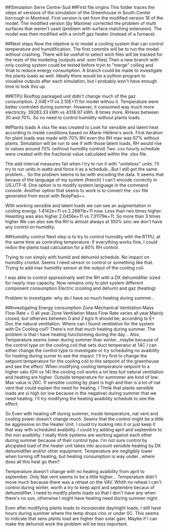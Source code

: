 ##Simulation Serre Centre-Sud
##First file origins
This folder traces the steps et versions of the simulation of the Greenhouse in South-Center borrough in Montreal. First version is set from the modified version 18 of the model. 
The modified version (by Maxime) corrected the problem of multi surfaces that weren't used (problem with surface matching extension). 
The model was then modified with a on/off gaz heater (instead of a furnace).

##Next steps
Now the objetive is to model a cooling system that can control temperature and humidification. 
The first commits will be to run the model without crashing. There will be usefull to select wich files will be tracked for the rests of the modeling (outputs and .som files)
Then a new branch with only cooling system could be tested before tryin to "merge" colling and Vnat to reduce energy consumption.
A branch could be made to investigate the plants loads as well.
Ideally there would be a python program to visualise outputs after each simulation, but I probably won't have enough time to look this up.

##RTPU
Rooftop packaged unit didn't change much of the gaz consumption. 2.04E+11 vs 2.10E+11 for model withou it.
Temperature were better controled during summer.
However, it consumed way much more electricity. 39283.33 kWh vs 4318.97 kWh. 8 times more.
RHwas between 30 and 70%. So no need to control humidity without plants loads.

##Plants loads
A xlsx file was created to Look for sensible and latent heat according to inside conditions based on Marie-Hélène's work.
First iteration for plant loads was made with 70% RH even tho RH max was 67% without plants.
Simulation will be run to see if with those latent loads, RH would rise to values around 70% (without humidity control)
Two .csv hourly schedule were created with the fractional value calculated within the .xlsx file.

The add interval measures fail when I try to run it with "uniteless" units.
I'll try to run units in watts and force it as a schedule...But I still got the same problem...
So the problem seems to be with encoding the data. It seems that becaus of the language of my system (french) I can't encode correctly in US.UTF-8.
One option is to modify system language in the command console. 
Another option that seems to work is to convert the .csv file generated from excel with NotePad++.

With working sensible and latent loads we can see an augmentation in cooling energy. 1.4142e+11 vs 2.26811e+11 now. Less than rwo times higher.
Heanting was also higher 2.0456e+11 vs 7.31179e+11. So more than 3 times higher
We can also see tha RH is almost always at 100% sinc we don't have any control on humidity.

##Humidity control
Next step is to try to control humidity with the RTPU, at the same time as controling temperature.
If everything works fine, I could redoo the plants load calculation for a 80% RH control.

Trying to run simply with humid and dehumid schedule.
No impact on humidity crontol. Seems I need sensor or control or something like that. 
Trying to add max humidity sensor at the output of the cooling coil.

I was able to control approximatly well the RH with a DX dehumidifier sized for nearly max capacity.
Now remains only to plot system different component consumption Electric (cooling and dehum) and gaz (heating)

Problem to investigate: why do I have so much heating during summer...

##Investigating Energy consumption
Zone Mechanical Ventilation Mass Flow Rate = 0 all year
Zone Ventilation Mass Flow Rate varies all year.Mainly closed, but otherwis between 0 and 2 kg/s It should be, according to E+ Doc the natural ventilation. 
Where can I found ventilation for the system with Dx Cooling coil?
There's not that much heating during summer. The problem is that I have heating functionning during the day...
Also, Temperature seems lower during summer than winter...maybe because of the control type on the cooling coil that sets duct temperatur at 14C
I can either change the control type to investigate or try scheduling no avaibility for heating during sumer to see the impact.
I'll try first to change the setpoint temperature for the cooling coil to the setpoint of the greenhouse and see the effect.
When modifying cooling temperature setpoint to a higher valu (GH vs 14) the cooling coil works a lot less but natural ventilation and heating are higher.
Outside temperature for summmer are kind of low. Max value is 26C. If sensible cooling by plant is high and ther is a lot of nat vent that could explain the need for heating.
I Thnik that plants sensible loads are si high (or low because in the negative) during summer that we need heating. 
I'll try modifying the heating avaibility schedule to see the effect.

So Even with heating off during summer, inside temperature, nat vent and cooling power doesn't change much.
Seems that the control might be a little be aggressive on the Heater Unit. I could try looking into it or just keep it that way with scheduled avaibility.
I could try adding april and septembre to the non avaibility.
I really think systems are working against each other during summer because of their control type.
 I'm not sure control by aticipated load of the heater unit takes into account sensible heating by DX dehumidifier and/or other equipment.
 Temperature are negligibly lower when turning off heating, but heating consumption is way under...where does all this heat go then?

 Temperature doesn't change with no heating avaibility from april to september. Only Nat vent seems to be a little higher...
 Temperature didn't move much because there was a reheat on the VAV. 
 Whith no reheat I can't control during winter. worth a try to keep april and septembre becaus of dehumidifier.
 I need to modify plants loads so that I don't have any when there's no sun, otherwise I might have heating need during summer night.

Even after modifying plants loads to incorporate day/night loads, I still have hours during summer where the temp drops clos or under 0C. 
This seems to indicate that sens plants load are higher than solar gain. Maybe if I can make the dehumid work the problem will be less important.

